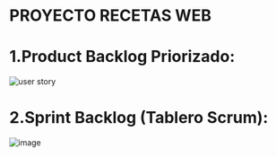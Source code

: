 # PROYECTO RECETAS WEB 

#  1.Product Backlog Priorizado:

![user story](https://github.com/user-attachments/assets/cbdb5315-79d3-451b-b943-d5009820492f)

#  2.Sprint Backlog (Tablero Scrum):

![image](https://github.com/user-attachments/assets/9a0c8da9-d3da-4572-b753-d8c1e7d325e8)




